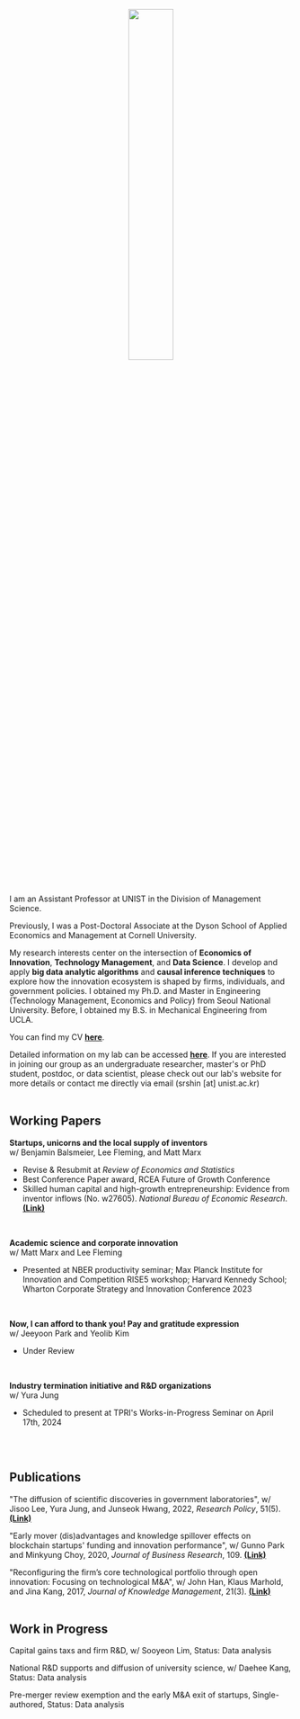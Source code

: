 <p align="center"><img src = "https://user-images.githubusercontent.com/56745112/227010600-f453c2c0-81f8-445a-b739-f8028a67e0cd.jpg" width="40%" height="40%"></p> 

I am an Assistant Professor at UNIST in the Division of Management Science. 

Previously, I was a Post-Doctoral Associate at the Dyson School of Applied Economics and Management at Cornell University. 

My research interests center on the intersection of **Economics of Innovation**, **Technology Management**, and **Data Science**. I develop and apply **big data analytic algorithms** and **causal inference techniques** to explore how the innovation ecosystem is shaped by firms, individuals, and government policies. I obtained my Ph.D. and Master in Engineering (Technology Management, Economics and Policy) from Seoul National University. Before, I obtained my B.S. in Mechanical Engineering from UCLA.

You can find my CV [**here**]([https://www.dropbox.com/s/1epwsyx6gmd2tnm/CV_SRShin.pdf?dl=0](https://www.dropbox.com/scl/fi/g2by1l7mo5tdkm0n0thbu/CV_SRShin.pdf?rlkey=8i8hife27fhpbzqnh7xi4nm2m&st=mrx318vy&dl=0)).

Detailed information on my lab can be accessed [**here**](https://sites.google.com/view/unistdme). If you are interested in joining our group as an undergraduate researcher, master's or PhD student, postdoc, or data scientist, please check out our lab's website for more details or contact me directly via email (srshin [at] unist.ac.kr)
<br/>
<br/>

## **Working Papers**
**Startups, unicorns and the local supply of inventors**
<br/>w/ Benjamin Balsmeier, Lee Fleming, and Matt Marx
- Revise & Resubmit at *Review of Economics and Statistics*
- Best Conference Paper award, RCEA Future of Growth Conference
- Skilled human capital and high-growth entrepreneurship: Evidence from inventor inflows (No. w27605). *National Bureau of Economic Research*. [**(Link)**](https://www.nber.org/papers/w27605)
<br/>

**Academic science and corporate innovation**
<br/>w/ Matt Marx and Lee Fleming
- Presented at NBER productivity seminar; Max Planck Institute for Innovation and Competition RISE5 workshop; Harvard Kennedy School; Wharton Corporate Strategy and Innovation Conference 2023
<br/>

**Now, I can afford to thank you! Pay and gratitude expression**
<br/>w/ Jeeyoon Park and Yeolib Kim
- Under Review
<br/>

**Industry termination initiative and R&D organizations**
<br/>w/ Yura Jung
- Scheduled to present at TPRI's Works-in-Progress Seminar on April 17th, 2024
<br/>
<br/>

## **Publications**
"The diffusion of scientific discoveries in government laboratories", w/ Jisoo Lee, Yura Jung, and Junseok Hwang, 2022, *Research Policy*, 51(5). [**(Link)**](https://doi.org/10.1016/j.respol.2022.104496)

"Early mover (dis)advantages and knowledge spillover effects on blockchain startups' funding and innovation performance", w/ Gunno Park and Minkyung Choy, 2020, *Journal of Business Research*, 109. [**(Link)**](https://doi.org/10.1016/j.jbusres.2019.11.068)

"Reconfiguring the firm’s core technological portfolio through open innovation: Focusing on technological M&A", w/ John Han, Klaus Marhold, and Jina Kang, 2017, *Journal of Knowledge Management*, 21(3). [**(Link)**](https://doi.org/10.1108/JKM-07-2016-0295)
<br/>
<br/>

## **Work in Progress**
Capital gains taxs and firm R&D, w/ Sooyeon Lim, Status: Data analysis

National R&D supports and diffusion of university science, w/ Daehee Kang, Status: Data analysis

Pre-merger review exemption and the early M&A exit of startups, Single-authored, Status: Data analysis
